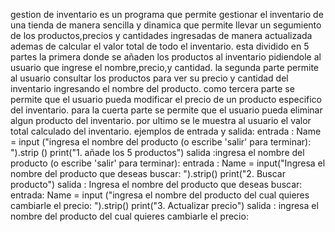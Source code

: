 gestion de inventario
es un programa que permite gestionar el inventario de una tienda de manera sencilla y dinamica que permite llevar un segumiento de los productos,precios y cantidades ingresadas de manera actualizada
ademas de calcular el valor total de todo el inventario.
esta dividido en 5 partes la primera donde se añaden los productos al inventario pidiendole al usuario que ingrese el nombre,precio,y cantidad.
la segunda parte permite al usuario consultar los productos para ver su precio y cantidad del inventario ingresando el nombre del producto.
como tercera parte se permite que el usuario pueda modificar el precio de un producto especifico del inventario.
para la cuerta parte se permite que el usuario pueda eliminar algun producto del inventario.
por ultimo se le muestra al usuario el valor total calculado del inventario.
ejemplos de entrada y salida:
entrada : Name = input ("ingresa el nombre del producto (o escribe 'salir' para terminar): ").strip ()
print("1. añade los 5 productos") salida :ingresa el nombre del producto (o escribe 'salir' para terminar): 
entrada : Name = input("Ingresa el nombre del producto que deseas buscar: ").strip()
print("2. Buscar producto") salida : Ingresa el nombre del producto que deseas buscar:
entrada: Name = input ("ingresa el nombre del producto del cual quieres cambiarle el precio: ").strip()
print("3. Actualizar precio") salida : ingresa el nombre del producto del cual quieres cambiarle el precio:
